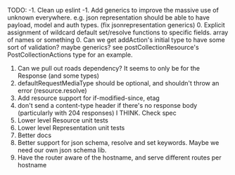 TODO:
-1. Clean up eslint
-1. Add generics to improve the massive use of unknown everywhere. e.g. json representation should be able to have payload, model and auth types. (fix jsonrepresentation generics)
0. Explicit assignment of wildcard default set/resolve functions to specific fields. array of names or something
0. Can we get addAction's initial type to have some sort of validation? maybe generics? see postCollectionResource's PostCollectionActions type for an example.
1. Can we pull out roads dependency? It seems to only be for the Response (and some types)
2. defaultRequestMediaType should be optional, and shouldn't throw an error (resource.resolve)
3. Add resource support for if-modified-since, etag
4. don't send a content-type header if there's no response body (particularly with 204 responses) I THINK. Check spec
5. Lower level Resource unit tests
6. Lower level Representation unit tests
7. Better docs
8. Better support for json schema, resolve and set keywords. Maybe we need our own json schema lib.
9. Have the router aware of the hostname, and serve different routes per hostname